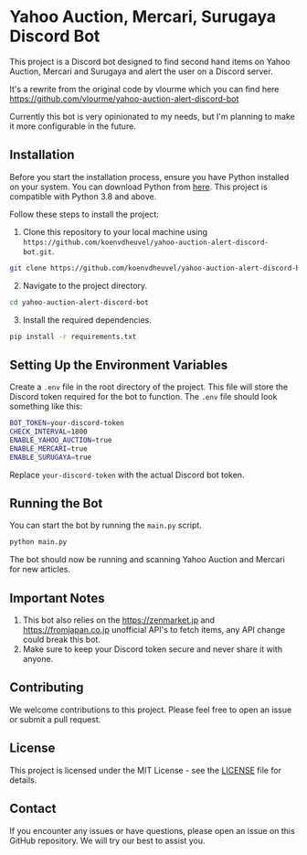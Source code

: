 # Yahoo Auction, Mercari, Surugaya Discord Bot

This project is a Discord bot designed to find second hand items on Yahoo Auction, Mercari and Surugaya and alert the user on a Discord server.

It's a rewrite from the original code by vlourme which you can find here https://github.com/vlourme/yahoo-auction-alert-discord-bot

Currently this bot is very opinionated to my needs, but I'm planning to make it more configurable in the future.

## Installation

Before you start the installation process, ensure you have Python installed on your system. You can download Python from [here](https://www.python.org/downloads/). This project is compatible with Python 3.8 and above.

Follow these steps to install the project:

1. Clone this repository to your local machine using `https://github.com/koenvdheuvel/yahoo-auction-alert-discord-bot.git`.

```bash
git clone https://github.com/koenvdheuvel/yahoo-auction-alert-discord-bot.git
```

2. Navigate to the project directory.

```bash
cd yahoo-auction-alert-discord-bot
```

3. Install the required dependencies.

```bash
pip install -r requirements.txt
```

## Setting Up the Environment Variables

Create a `.env` file in the root directory of the project. This file will store the Discord token required for the bot to function. The `.env` file should look something like this:

```bash
BOT_TOKEN=your-discord-token
CHECK_INTERVAL=1800
ENABLE_YAHOO_AUCTION=true
ENABLE_MERCARI=true
ENABLE_SURUGAYA=true
```

Replace `your-discord-token` with the actual Discord bot token.

## Running the Bot

You can start the bot by running the `main.py` script.

```bash
python main.py
```

The bot should now be running and scanning Yahoo Auction and Mercari for new articles.

## Important Notes

1. This bot also relies on the https://zenmarket.jp and https://fromjapan.co.jp unofficial API's to fetch items, any API change could break this bot.
2. Make sure to keep your Discord token secure and never share it with anyone.

## Contributing

We welcome contributions to this project. Please feel free to open an issue or submit a pull request.

## License

This project is licensed under the MIT License - see the [LICENSE](LICENSE) file for details.

## Contact

If you encounter any issues or have questions, please open an issue on this GitHub repository. We will try our best to assist you.
